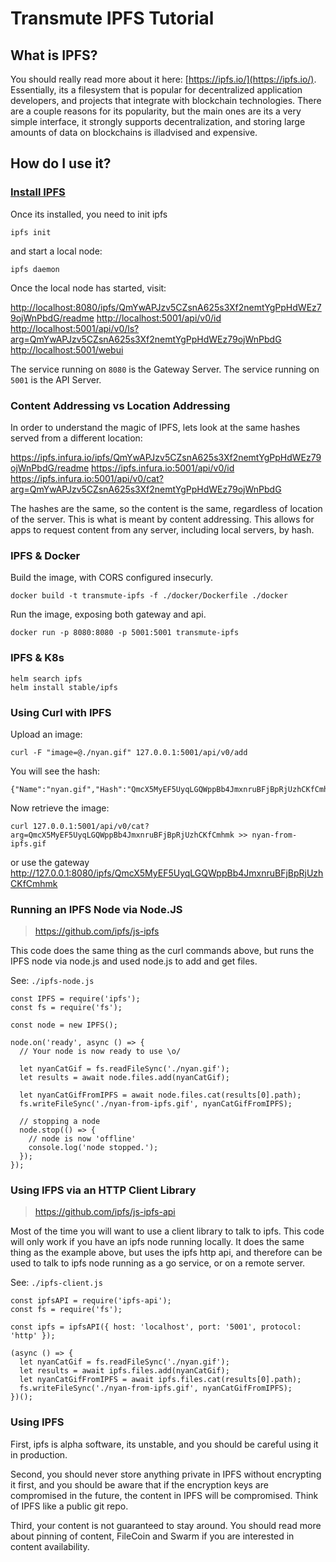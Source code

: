 # Transmute IPFS Tutorial

## What is IPFS?

You should really read more about it here: [https://ipfs.io/](https://ipfs.io/). Essentially, its a filesystem that is popular for decentralized application developers, and projects that integrate with blockchain technologies. There are a couple reasons for its popularity, but the main ones are its a very simple interface, it strongly supports decentralization, and storing large amounts of data on blockchains is illadvised and expensive.

## How do I use it?

### [Install IPFS](https://ipfs.io/docs/install/)

Once its installed, you need to init ipfs

```
ipfs init
```

and start a local node:

```
ipfs daemon
```

Once the local node has started, visit:

<http://localhost:8080/ipfs/QmYwAPJzv5CZsnA625s3Xf2nemtYgPpHdWEz79ojWnPbdG/readme>
<http://localhost:5001/api/v0/id>
<http://localhost:5001/api/v0/ls?arg=QmYwAPJzv5CZsnA625s3Xf2nemtYgPpHdWEz79ojWnPbdG>
<http://localhost:5001/webui>

The service running on `8080` is the Gateway Server.
The service running on `5001` is the API Server.

### Content Addressing vs Location Addressing

In order to understand the magic of IPFS, lets look at the same hashes served from a different location:

<https://ipfs.infura.io/ipfs/QmYwAPJzv5CZsnA625s3Xf2nemtYgPpHdWEz79ojWnPbdG/readme>
<https://ipfs.infura.io:5001/api/v0/id>
<https://ipfs.infura.io:5001/api/v0/cat?arg=QmYwAPJzv5CZsnA625s3Xf2nemtYgPpHdWEz79ojWnPbdG>

The hashes are the same, so the content is the same, regardless of location of the server. This is what is meant by content addressing. This allows for apps to request content from any server, including local servers, by hash.

### IPFS & Docker

Build the image, with CORS configured insecurly.

```
docker build -t transmute-ipfs -f ./docker/Dockerfile ./docker
```

Run the image, exposing both gateway and api.

```
docker run -p 8080:8080 -p 5001:5001 transmute-ipfs
```

### IPFS & K8s

```
helm search ipfs
helm install stable/ipfs 
```

### Using Curl with IPFS 

Upload an image:

```
curl -F "image=@./nyan.gif" 127.0.0.1:5001/api/v0/add
```

You will see the hash:

```
{"Name":"nyan.gif","Hash":"QmcX5MyEF5UyqLGQWppBb4JmxnruBFjBpRjUzhCKfCmhmk","Size":"75430"}
```

Now retrieve the image:

```
curl 127.0.0.1:5001/api/v0/cat?arg=QmcX5MyEF5UyqLGQWppBb4JmxnruBFjBpRjUzhCKfCmhmk >> nyan-from-ipfs.gif
```

or use the gateway <http://127.0.0.1:8080/ipfs/QmcX5MyEF5UyqLGQWppBb4JmxnruBFjBpRjUzhCKfCmhmk>

### Running an IPFS Node via Node.JS 

> https://github.com/ipfs/js-ipfs

This code does the same thing as the curl commands above, but runs the IPFS node via node.js and used node.js to add and get files.

See: `./ipfs-node.js`

```
const IPFS = require('ipfs');
const fs = require('fs');

const node = new IPFS();

node.on('ready', async () => {
  // Your node is now ready to use \o/

  let nyanCatGif = fs.readFileSync('./nyan.gif');
  let results = await node.files.add(nyanCatGif);

  let nyanCatGifFromIPFS = await node.files.cat(results[0].path);
  fs.writeFileSync('./nyan-from-ipfs.gif', nyanCatGifFromIPFS);

  // stopping a node
  node.stop(() => {
    // node is now 'offline'
    console.log('node stopped.');
  });
});
```

### Using IFPS via an HTTP Client Library

> https://github.com/ipfs/js-ipfs-api

Most of the time you will want to use a client library to talk to ipfs. This code will only work if you have an ipfs node running locally. It does the same thing as the example above, but uses the ipfs http api, and therefore can be used to talk to ipfs node running as a go service, or on a remote server.

See: `./ipfs-client.js`

```
const ipfsAPI = require('ipfs-api');
const fs = require('fs');

const ipfs = ipfsAPI({ host: 'localhost', port: '5001', protocol: 'http' });

(async () => {
  let nyanCatGif = fs.readFileSync('./nyan.gif');
  let results = await ipfs.files.add(nyanCatGif);
  let nyanCatGifFromIPFS = await ipfs.files.cat(results[0].path);
  fs.writeFileSync('./nyan-from-ipfs.gif', nyanCatGifFromIPFS);
})();
```

### Using IPFS 

First, ipfs is alpha software, its unstable, and you should be careful using it in production. 

Second, you should never store anything private in IPFS without encrypting it first, and you should be aware that if the encryption keys are compromised in the future, the content in IPFS will be compromised. Think of IPFS like a public git repo.

Third, your content is not guaranteed to stay around. You should read more about pinning of content, FileCoin and Swarm if you are interested in content availability.

